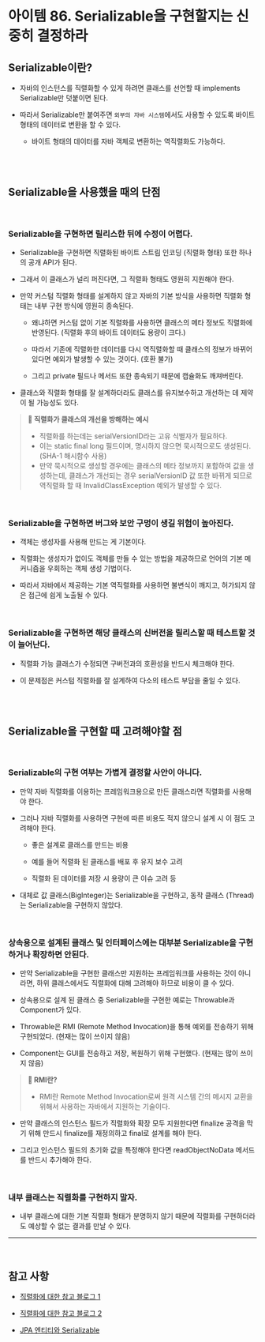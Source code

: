 # 아이템 86. Serializable을 구현할지는 신중히 결정하라

## Serializable이란?

- 자바의 인스턴스를 직렬화할 수 있게 하려면 클래스를 선언할 때 implements Serializable만 덧붙이면 된다.

- 따라서 Serializable만 붙여주면 `외부의 자바 시스템`에서도 사용할 수 있도록 바이트 형태의 데이터로 변환을 할 수 있다.
  - 바이트 형태의 데이터를 자바 객체로 변환하는 역직렬화도 가능하다.

<br><br>

## Serializable을 사용했을 때의 단점

<br>

### Serializable을 구현하면 릴리스한 뒤에 수정이 어렵다.

- Serializable을 구현하면 직렬화된 바이트 스트림 인코딩 (직렬화 형태) 또한 하나의 공개 API가 된다.

- 그래서 이 클래스가 널리 퍼진다면, 그 직렬화 형태도 영원히 지원해야 한다.

- 만약 커스텀 직렬화 형태를 설계하지 않고 자바의 기본 방식을 사용하면 직렬화 형태는 내부 구현 방식에 영원히 종속된다.

  - 왜냐하면 커스텀 없이 기본 직렬화를 사용하면 클래스의 메타 정보도 직렬화에 반영된다. (직렬화 후의 바이트 데이터도 용량이 크다.)

  - 따라서 기존에 직렬화한 데이터를 다시 역직렬화할 때 클래스의 정보가 바뀌어있다면 예외가 발생할 수 있는 것이다. (호환 불가)

  - 그리고 private 필드나 메서드 또한 종속되기 때문에 캡슐화도 깨져버린다.

- 클래스와 직렬화 형태를 잘 설계하더라도 클래스를 유지보수하고 개선하는 데 제약이 될 가능성도 있다.

> **📌 직렬화가 클래스의 개선을 방해하는 예시**<br>
>
> - 직렬화를 하는데는 serialVersionID라는 고유 식별자가 필요하다.
> - 이는 static final long 필드이며, 명시하지 않으면 묵시적으로도 생성된다. (SHA-1 해시함수 사용)
> - 만약 묵시적으로 생성할 경우에는 클래스의 메타 정보까지 포함하여 값을 생성하는데, 클래스가 개선되는 경우 serialVersionID 값 또한 바뀌게 되므로 역직렬화 할 때 InvalidClassException 예외가 발생할 수 있다.

<br>

### Serializable을 구현하면 버그와 보안 구멍이 생길 위험이 높아진다.

- 객체는 생성자를 사용해 만드는 게 기본이다.

- 직렬화는 생성자가 없이도 객체를 만들 수 있는 방법을 제공하므로 언어의 기본 메커니즘을 우회하는 객체 생성 기법이다.

- 따라서 자바에서 제공하는 기본 역직렬화를 사용하면 불변식이 깨지고, 허가되지 않은 접근에 쉽게 노출될 수 있다.

<br>

### Serializable을 구현하면 해당 클래스의 신버전을 릴리스할 때 테스트할 것이 늘어난다.

- 직렬화 가능 클래스가 수정되면 구버전과의 호환성을 반드시 체크해야 한다.

- 이 문제점은 커스텀 직렬화를 잘 설계하여 다소의 테스트 부담을 줄일 수 있다.

<br><br>

## Serializable을 구현할 때 고려해야할 점

<br>

### Serializable의 구현 여부는 가볍게 결정할 사안이 아니다.

- 만약 자바 직렬화를 이용하는 프레임워크용으로 만든 클래스라면 직렬화를 사용해야 한다.

- 그러나 자바 직렬화를 사용하면 구현에 따른 비용도 적지 않으니 설계 시 이 점도 고려해야 한다.

  - 좋은 설계로 클래스를 만드는 비용

  - 예를 들어 직렬화 된 클래스를 배포 후 유지 보수 고려

  - 직렬화 된 데이터를 저장 시 용량이 큰 이슈 고려 등

- 대체로 값 클래스(BigInteger)는 Serializable을 구현하고, 동작 클래스 (Thread)는 Serializable을 구현하지 않았다.

<br>

### 상속용으로 설계된 클래스 및 인터페이스에는 대부분 Serializable을 구현하거나 확장하면 안된다.

- 만약 Serializable을 구현한 클래스만 지원하는 프레임워크를 사용하는 것이 아니라면, 하위 클래스에서도 직렬화에 대해 고려해야 하므로 비용이 클 수 있다.

- 상속용으로 설계 된 클래스 중 Serializable을 구현한 예로는 Throwable과 Component가 있다.

- Throwable은 RMI (Remote Method Invocation)을 통해 예외를 전송하기 위해 구현되었다. (현재는 많이 쓰이지 않음)
- Component는 GUI를 전송하고 저장, 복원하기 위해 구현했다. (현재는 많이 쓰이지 않음)

> **📌 RMI란?**<br>
>
> - RMI란 Remote Method Invocation로써 원격 시스템 간의 메시지 교환을 위해서 사용하는 자바에서 지원하는 기술이다.

- 만약 클래스의 인스턴스 필드가 직렬화와 확장 모두 지원한다면 finalize 공격을 막기 위해 만드시 finalize를 재정의하고 final로 설계를 해야 한다.

- 그리고 인스턴스 필드의 초기화 값을 특정해야 한다면 readObjectNoData 메서드를 반드시 추가해야 한다.

<br>

### 내부 클래스는 직렬화를 구현하지 말자.

- 내부 클래스에 대한 기본 직렬화 형태가 분명하지 않기 때문에 직렬화를 구현하더라도 예상할 수 없는 결과를 만날 수 있다.

---

<br>

## 참고 사항

- [직렬화에 대한 참고 블로그 1](https://techblog.woowahan.com/2550/)
- [직렬화에 대한 참고 블로그 2](https://techblog.woowahan.com/2551/)

- [JPA 엔티티와 Serializable](https://www.baeldung.com/jpa-entities-serializable)
